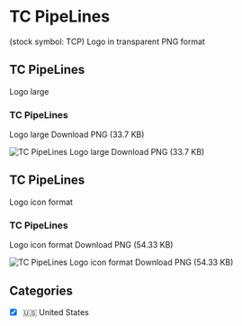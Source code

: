# TC PipeLines
 (stock symbol: TCP) Logo in transparent PNG format

## TC PipeLines
 Logo large

### TC PipeLines
 Logo large Download PNG (33.7 KB)

![TC PipeLines
 Logo large Download PNG (33.7 KB)](/img/orig/TCP_BIG-2f514cd0.png)

## TC PipeLines
 Logo icon format

### TC PipeLines
 Logo icon format Download PNG (54.33 KB)

![TC PipeLines
 Logo icon format Download PNG (54.33 KB)](/img/orig/TCP-389bd970.png)



## Categories
- [x] 🇺🇸 United States

